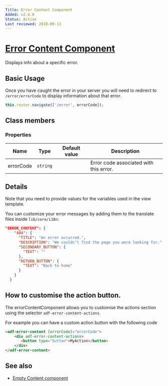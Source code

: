 ```yaml
---
Title: Error Content Component
Added: v2.4.0
Status: Active
Last reviewed: 2018-09-13
---
```


# [Error Content Component](../../../lib/core/templates/error-content/error-content.component.ts "Defined in error-content.component.ts")

Displays info about a specific error.

## Basic Usage

Once you have caught the error in your server you will need to redirect to `/error/errorCode` to display information about that error. 

```ts
this.router.navigate(['/error', errorCode]);
```

## Class members

### Properties

| Name      | Type     | Default value | Description                            |
| --------- | -------- | ------------- | -------------------------------------- |
| errorCode | `string` |               | Error code associated with this error. |

## Details

Note that you need to provide values for the variables used in the view template.

You can customize your error messages by adding them to the translate files inside
`lib/core/i18n`:

```json
"ERROR_CONTENT": {
    "404": {
      "TITLE": "An error occurred.",
      "DESCRIPTION": "We couldn’t find the page you were looking for.",
      "SECONDARY_BUTTON": {
        "TEXT": ""
      },
      "RETURN_BUTTON": { 
        "TEXT": "Back to home"
      }
    }
  }
```

## How to customise the action button.

The errorContentComponent allows you to customise the actions section using the selector `adf-error-content-actions`. 

For example you can have a custom action button with the following code

```html
<adf-error-content [errorCode]="errorCode">
    <div adf-error-content-actions>
       <button type="button">MyAction</button>
    </div>
</adf-error-content>
```

## See also

-   [Empty Content component](empty-content.component.md)
